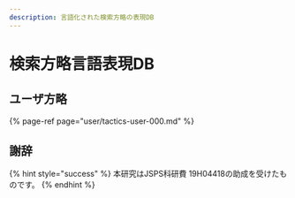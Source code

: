 ```yaml
---
description: 言語化された検索方略の表現DB
---
```


# 検索方略言語表現DB

## ユーザ方略

{% page-ref page="user/tactics-user-000.md" %}

## 謝辞

{% hint style="success" %}
本研究はJSPS科研費 19H04418の助成を受けたものです。
{% endhint %}

